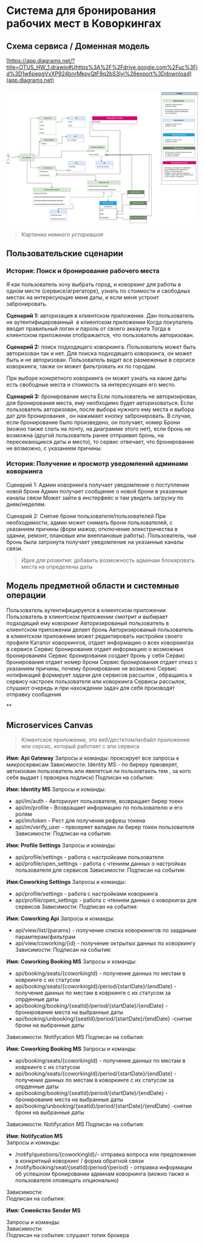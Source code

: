 # Система для бронирования рабочих мест в Коворкингах

## Схема сервиса / Доменная модель

[https://app.diagrams.net/?title=OTUS_HW_1.drawio#Uhttps%3A%2F%2Fdrive.google.com%2Fuc%3Fid%3D1w6pepgVvXP924bnrMkpyQtF9q2bS3lyj%26export%3Ddownload](app.diagrams.net)

### ![image](https://raw.githubusercontent.com/local-cat/otus-ms-arch-2024-homework/main/OTUS_HW_1.drawio.png)

> *Картинка немного устаревшая*

## Пользовательские сценарии

### История: Поиск и бронирование рабочего места

Я как пользователь хочу выбрать город, и коворкинг для работы в одном месте (сервисе/агрегаторе), узнать по стоимости и свободных местах на интересующие меня даты, и если меня устроит забронировать.


**Сценарий 1:** авторизация в клиентском приложении.
Дан пользователь не аутентифицированный  в клиентском приложении
Когда покупатель вводит правильный логин и пароль от своего аккаунта
Тогда в клиентском приложении отображается, что пользователь авторизован.

**Сценарий 2:** поиск подходящего коворкинга.
Пользователь может быть авторизован так и нет.
Для поиска подходящего коворкинга, он может быть и не авторизован.
Пользователь видит все размеженые в серсисе коворкинги, также он может фильтровать их по городам.

При выборе конкретного коворкинга он может узнать на какие даты есть свободные места и стоимость за интересующее его место.

**Сценарий 3:**  бронирование места
Если пользователь не авторизирован, для бронирования места, ему необходимо будет авторизоваться.
Если пользователь авторизован, после выбора нужного ему места и выбора дат для бронирования , он нажимает кнопку забронировать.
В случае, если бронирование было произведено, он получает, номер Брони (можно также слать на почту, на диаграмме этого нет), если бронь не возможна (другой пользователь ранее отпраивил бронь, на пересекающиеся даты и место), то сервис отвечает, что бронирование не возможно, с указанием причины.


### История: Получение и просмотр уведомлений админами коворкинга

Сценарий 1: Админ коворкинга получает уведомление о поступлении новой брони
Админ получает сообщение о новой брони в указанные каналы связи
Может зайти в инстерфейс и там увидеть загрузку по дням/неделям.

Сценарий 2: Снятие брони пользователя/пользователей
При необходимости, админ может снимать брони пользователей, с указанием причины (форм мажор, отключение элекстричества в здании, ремонт, плановые или внеплановые работы).
Пользователь, чья бронь была затронута получает уведомление на указанные каналы связи.

> *Идея для развития:* добавить возможность админам блокировать места на определены даты


## Модель предметной области и системные операции

Пользователь аутентифицируется в клиентском приложении
Пользователь в клиентском приложении смотрит и выбирает подходящий ему коворкинг
Авторизированый пользователь в клиентском приложении  делает бронь
Авторизированый пользователь в клиентском приложении  может редактировать настройки своего профиля
Каталог коворкингов, отдает информацию о всех коворкингах в сервисе
Сервис бронирования отдает информацию о возможных бронированиях
Сервис бронирования создает бронь у себя
Сервис бронирования отдает номер брони
Сервис бронирования отдает отказ с указанием причины, почему бронирование не возможно
Сервис нотификаций формирует задачи для сервисов рассылок , обращаясь к сервиcу настроек пользователя или коворкинга
Сервисы рассылок, слушают очередь и при нахождении задач для себя производят отправку сообщения


**

## Microservices Canvas

> Клиентское приложение, это веб/дестктом/мобайл приложение или серсис, который работает с апи сервиса


**Имя: Api Gateway** 
Запросы и команды: проксирует все запросы к микросервисам
Зависимости: Identity MS - по биреру првоверят, автоизован пользователь или явялетсья ли пользовтаель тем , за кого себя выдает ( првоерка подписи)
Подписан на события:

**Имя: Identity MS** 
Запросы и команды: 
* api/im/auth - Авторизует пользователя, возвращает бирер тоекн
* api/im/profile - Возвращает информацию по пользователю и его ролям
* api/im/token - Рест для получения рефреш токена
* api/im/verify_user - првоеряет валиден ли бирер токен пользователя
Зависимости: 
Подписан на события:

**Имя: Profile Settings** 
Запросы и команды: 
* api/profile/settings - работа с настройками пользователя
* api/profile/open_settings - работа с чтением данных о настройках пользователя для сервисов
Зависимости: 
Подписан на события:

**Имя:Coworking Settings** 
Запросы и команды: 
* api/profile/settings - работа с настройками коворкинга
* api/profile/open_settings - работа с чтением данных о коворкигах  для сервисов
Зависимости: 
Подписан на события:

**Имя: Coworking Api** 
Запросы и команды: 
* api/view/list/{params} - получение списка коворкинкгов по зааданым парамтерам/фильтрам
* api/view/coworking/{id} - получение октрытых данных по коворкингу
Зависимости: 
Подписан на события:

**Имя: Coworking Booking MS** 
Запросы и команды: 
* api/booking/seats/{coworkingId} - получение данных по местам в ковркинге с их статусом
* api/booking/seats/{coworkingId}/period/{startDate}/{endDate} - получение данных по местам в ковркинге с их статусом за опрденные даты
* api/booking/booking/{seatId}/period/{startDate}/{endDate} - бронирование места на выбранные даты
* api/booking/unbooking/{seatId}/period/{startDate}/{endDate} -снятие брони на выбранные даты

Зависимости: Notifycation MS
Подписан на события:

**Имя: Coworking Booking MS** 
Запросы и команды: 
* api/booking/seats/{coworkingId} - получение данных по местам в ковркинге с их статусом
* api/booking/seats/{coworkingId}/period/{startDate}/{endDate} - получение данных по местам в коворкинге с их статусом за опрденные даты
* api/booking/booking/{seatId}/period/{startDate}/{endDate} - бронирование места на выбранные даты
* api/booking/unbooking/{seatId}/period/{startDate}/{endDate} -снятие брони на выбранные даты

Зависимости: Notifycation MS 
Подписан на события: 


**Имя: Notifycation MS**  
Запросы и команды:  
* /notify/questions/{coworkingId}/-  отправка вопроса или предложения в конкретный коворкинг / форма обратной связи
* /notify/booking/seat/{seatId}/period/{period} -  отправка информации об успешном бронировании админам коворкинга (можно также и пользователя оповещать опционально)

Зависимости:  
Подписан на события: 

**Имя: Семейство Sender MS**

Запросы и команды:  
Зависимости:  
Подписан на события: слушают топик брокера 
